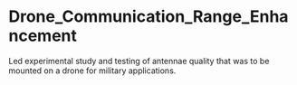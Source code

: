 # Drone_Communication_Range_Enhancement
Led experimental study and testing of antennae quality that was to be mounted on a drone for military applications.
